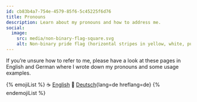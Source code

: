 ```yaml
---
id: cb83b4a7-754e-4579-85f6-5c45225f6d76
title: Pronouns
description: Learn about my pronouns and how to address me.
social:
  image:
    src: media/non-binary-flag-square.svg
    alt: Non-binary pride flag (horizontal stripes in yellow, white, purple, black).
---
```


If you’re unsure how to refer to me, please have a look at these pages in English and German where I wrote down my pronouns and some usage examples.

{% emojiList %}
☕ [English](en/)
🥔 [Deutsch](de/){lang=de hreflang=de}
{% endemojiList %}
